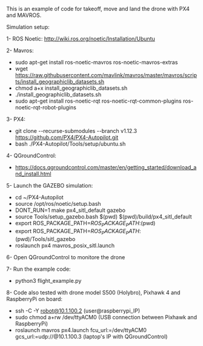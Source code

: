 This is an example of code for takeoff, move and land the drone with PX4 and MAVROS.

Simulation setup:

1- ROS Noetic:
http://wiki.ros.org/noetic/Installation/Ubuntu

2- Mavros: 
- sudo apt-get install ros-noetic-mavros ros-noetic-mavros-extras
- wget https://raw.githubusercontent.com/mavlink/mavros/master/mavros/scripts/install_geographiclib_datasets.sh
- chmod a+x install_geographiclib_datasets.sh
- ./install_geographiclib_datasets.sh
- sudo apt-get install ros-noetic-rqt ros-noetic-rqt-common-plugins ros-noetic-rqt-robot-plugins

3- PX4:
- git clone --recurse-submodules --branch v1.12.3 https://github.com/PX4/PX4-Autopilot.git
- bash ./PX4-Autopilot/Tools/setup/ubuntu.sh

4- QGroundControl:
- https://docs.qgroundcontrol.com/master/en/getting_started/download_and_install.html


5- Launch the GAZEBO simulation:

- cd ~/PX4-Autopilot
- source /opt/ros/noetic/setup.bash
- DONT_RUN=1 make px4_sitl_default gazebo
- source Tools/setup_gazebo.bash $(pwd) $(pwd)/build/px4_sitl_default
- export ROS_PACKAGE_PATH=$ROS_PACKAGE_PATH:$(pwd)
- export ROS_PACKAGE_PATH=$ROS_PACKAGE_PATH:$(pwd)/Tools/sitl_gazebo
- roslaunch px4 mavros_posix_sitl.launch 


6- Open QGroundControl to monitore the drone


7- Run the example code:

- python3 flight_example.py


8- Code also tested with drone model S500 (Holybro), Pixhawk 4 and RaspberryPi on board:

- ssh -C -Y robot@10.1.100.2 (user@raspberrypi_IP)
- sudo chmod a+rw /dev/ttyACM0 (USB connection between Pixhawk and RaspberryPi)
- roslaunch mavros px4.launch fcu_url:=/dev/ttyACM0 gcs_url:=udp://@10.1.100.3 (laptop's IP with QGroundControl)

 

